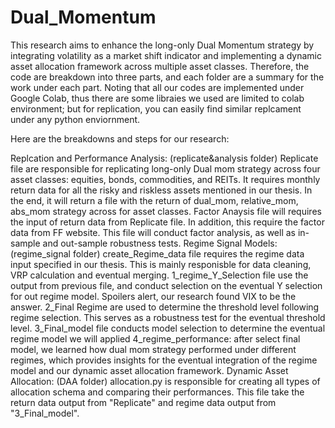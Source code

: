 # Dual_Momentum
This research aims to enhance the long-only Dual Momentum strategy by integrating volatility as a market shift indicator and implementing a dynamic asset allocation framework across multiple asset classes. Therefore, the code are breakdown into three parts, and each folder are a summary for the work under each part. Noting that all our codes are implemented under Google Colab, thus there are some libraies we used are limited to colab environment; but for replication, you can easily find similar replcament under any python enviornment.

Here are the breakdowns and steps for our research:

Replcation and Performance Analysis: (replicate&analysis folder)
Replicate file are responsible for replicating long-only Dual mom strategy across four asset classes: equities, bonds, commodities, and REITs. It requires monthly return data for all the risky and riskless assets mentioned in our thesis. In the end, it will return a file with the return of dual_mom, relative_mom, abs_mom strategy across for asset classes.
Factor Anaysis file will requires the input of return data from Replicate file. In addition, this require the factor data from FF website. This file will conduct factor analysis, as well as in-sample and out-sample robustness tests.
Regime Signal Models: (regime_signal folder)
create_Regime_data file requires the regime data input specified in our thesis. This is mainly responisble for data cleaning, VRP calculation and eventual merging.
1_regime_Y_Selection file use the output from previous file, and conduct selection on the eventual Y selection for out regime model. Spoilers alert, our research found VIX to be the answer.
2_Final Regime are used to determine the threshold level following regime selection. This serves as a robustness test for the eventual threshold level.
3_Final_model file conducts model selection to determine the eventual regime model we will applied
4_regime_performance: after select final model, we learned how dual mom strategy performed under different regimes, which provides insights for the eventual integration of the regime model and our dynamic asset allocation framework.
Dynamic Asset Allocation: (DAA folder)
allocation.py is responsible for creating all types of allocation schema and comparing their performances. This file take the return data output from "Replicate" and regime data output from "3_Final_model".
